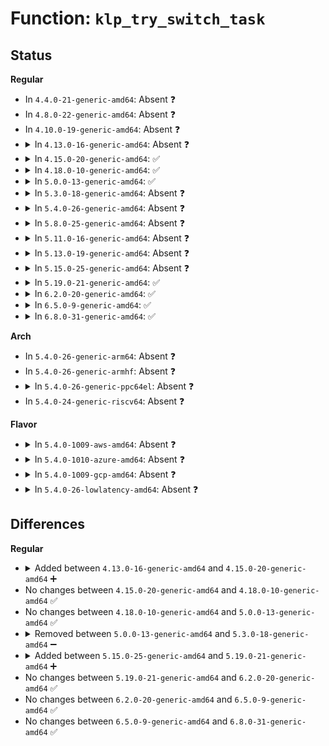 # Function: <code>klp_try_switch_task</code>

## Status
<b>Regular</b>
<ul>
<li>
In <code>4.4.0-21-generic-amd64</code>: Absent ❓
</li>
<li>
In <code>4.8.0-22-generic-amd64</code>: Absent ❓
</li>
<li>
In <code>4.10.0-19-generic-amd64</code>: Absent ❓
</li>
<li>
<details>
<summary>In <code>4.13.0-16-generic-amd64</code>: Absent ❓</summary>

```json
{
  "name": "klp_try_switch_task",
  "collision_type": "Unique Static",
  "inline_type": "Full",
  "funcs": [
    {
      "addr": 18446744071579864673,
      "name": "klp_try_switch_task",
      "external": false,
      "loc": "kernel/livepatch/transition.c:285",
      "file": "kernel/livepatch/transition.c",
      "inline": "not declared, inlined",
      "caller_inline": [
        "kernel/livepatch/transition.c:klp_try_complete_transition"
      ],
      "caller_func": []
    }
  ],
  "symbols": []
}
```
</details>
</li>
<li>
<details>
<summary>In <code>4.15.0-20-generic-amd64</code>: ✅</summary>

```c
bool klp_try_switch_task(struct task_struct * task)
```

```json
{
  "name": "klp_try_switch_task",
  "collision_type": "Unique Static",
  "inline_type": "No",
  "funcs": [
    {
      "addr": 18446744071579907280,
      "name": "klp_try_switch_task",
      "external": false,
      "loc": "kernel/livepatch/transition.c:310",
      "file": "kernel/livepatch/transition.c",
      "inline": "seen, unknown",
      "caller_inline": [],
      "caller_func": [
        "kernel/livepatch/transition.c:klp_try_complete_transition",
        "kernel/livepatch/transition.c:klp_try_complete_transition"
      ]
    }
  ],
  "symbols": [
    {
      "addr": 18446744071579907280,
      "name": "klp_try_switch_task",
      "section": ".text",
      "bind": "STB_LOCAL",
      "size": 758
    }
  ]
}
```
</details>
</li>
<li>
<details>
<summary>In <code>4.18.0-10-generic-amd64</code>: ✅</summary>

```c
bool klp_try_switch_task(struct task_struct * task)
```

```json
{
  "name": "klp_try_switch_task",
  "collision_type": "Unique Static",
  "inline_type": "No",
  "funcs": [
    {
      "addr": 18446744071579941488,
      "name": "klp_try_switch_task",
      "external": false,
      "loc": "kernel/livepatch/transition.c:298",
      "file": "kernel/livepatch/transition.c",
      "inline": "seen, unknown",
      "caller_inline": [],
      "caller_func": [
        "kernel/livepatch/transition.c:klp_try_complete_transition",
        "kernel/livepatch/transition.c:klp_try_complete_transition"
      ]
    }
  ],
  "symbols": [
    {
      "addr": 18446744071579941488,
      "name": "klp_try_switch_task",
      "section": ".text",
      "bind": "STB_LOCAL",
      "size": 757
    }
  ]
}
```
</details>
</li>
<li>
<details>
<summary>In <code>5.0.0-13-generic-amd64</code>: ✅</summary>

```c
bool klp_try_switch_task(struct task_struct * task)
```

```json
{
  "name": "klp_try_switch_task",
  "collision_type": "Unique Static",
  "inline_type": "No",
  "funcs": [
    {
      "addr": 18446744071579988576,
      "name": "klp_try_switch_task",
      "external": false,
      "loc": "kernel/livepatch/transition.c:298",
      "file": "kernel/livepatch/transition.c",
      "inline": "seen, unknown",
      "caller_inline": [],
      "caller_func": [
        "kernel/livepatch/transition.c:klp_try_complete_transition",
        "kernel/livepatch/transition.c:klp_try_complete_transition"
      ]
    }
  ],
  "symbols": [
    {
      "addr": 18446744071579988576,
      "name": "klp_try_switch_task",
      "section": ".text",
      "bind": "STB_LOCAL",
      "size": 757
    }
  ]
}
```
</details>
</li>
<li>
<details>
<summary>In <code>5.3.0-18-generic-amd64</code>: Absent ❓</summary>

```json
{
  "name": "klp_try_switch_task",
  "collision_type": "Unique Static",
  "inline_type": "Selective",
  "funcs": [
    {
      "addr": 18446744071580031187,
      "name": "klp_try_switch_task",
      "external": false,
      "loc": "kernel/livepatch/transition.c:281",
      "file": "kernel/livepatch/transition.c",
      "inline": "not declared, inlined",
      "caller_inline": [
        "kernel/livepatch/transition.c:klp_try_complete_transition",
        "kernel/livepatch/transition.c:klp_try_complete_transition"
      ],
      "caller_func": [
        "kernel/livepatch/transition.c:klp_try_complete_transition",
        "kernel/livepatch/transition.c:klp_try_complete_transition"
      ]
    }
  ],
  "symbols": [
    {
      "addr": 18446744071580030272,
      "name": "klp_try_switch_task.part.0",
      "section": ".text",
      "bind": "STB_LOCAL",
      "size": 691
    }
  ]
}
```
</details>
</li>
<li>
<details>
<summary>In <code>5.4.0-26-generic-amd64</code>: Absent ❓</summary>

```json
{
  "name": "klp_try_switch_task",
  "collision_type": "Unique Static",
  "inline_type": "Selective",
  "funcs": [
    {
      "addr": 18446744071580081907,
      "name": "klp_try_switch_task",
      "external": false,
      "loc": "kernel/livepatch/transition.c:281",
      "file": "kernel/livepatch/transition.c",
      "inline": "not declared, inlined",
      "caller_inline": [
        "kernel/livepatch/transition.c:klp_try_complete_transition",
        "kernel/livepatch/transition.c:klp_try_complete_transition"
      ],
      "caller_func": [
        "kernel/livepatch/transition.c:klp_try_complete_transition",
        "kernel/livepatch/transition.c:klp_try_complete_transition"
      ]
    }
  ],
  "symbols": [
    {
      "addr": 18446744071580080992,
      "name": "klp_try_switch_task.part.0",
      "section": ".text",
      "bind": "STB_LOCAL",
      "size": 691
    }
  ]
}
```
</details>
</li>
<li>
<details>
<summary>In <code>5.8.0-25-generic-amd64</code>: Absent ❓</summary>

```json
{
  "name": "klp_try_switch_task",
  "collision_type": "Unique Static",
  "inline_type": "Selective",
  "funcs": [
    {
      "addr": 18446744071580141779,
      "name": "klp_try_switch_task",
      "external": false,
      "loc": "kernel/livepatch/transition.c:281",
      "file": "kernel/livepatch/transition.c",
      "inline": "not declared, inlined",
      "caller_inline": [
        "kernel/livepatch/transition.c:klp_try_complete_transition",
        "kernel/livepatch/transition.c:klp_try_complete_transition"
      ],
      "caller_func": [
        "kernel/livepatch/transition.c:klp_try_complete_transition",
        "kernel/livepatch/transition.c:klp_try_complete_transition"
      ]
    }
  ],
  "symbols": [
    {
      "addr": 18446744071580140336,
      "name": "klp_try_switch_task.part.0",
      "section": ".text",
      "bind": "STB_LOCAL",
      "size": 286
    }
  ]
}
```
</details>
</li>
<li>
<details>
<summary>In <code>5.11.0-16-generic-amd64</code>: Absent ❓</summary>

```json
{
  "name": "klp_try_switch_task",
  "collision_type": "Unique Static",
  "inline_type": "Selective",
  "funcs": [
    {
      "addr": 18446744071580119011,
      "name": "klp_try_switch_task",
      "external": false,
      "loc": "kernel/livepatch/transition.c:281",
      "file": "kernel/livepatch/transition.c",
      "inline": "not declared, inlined",
      "caller_inline": [
        "kernel/livepatch/transition.c:klp_try_complete_transition",
        "kernel/livepatch/transition.c:klp_try_complete_transition"
      ],
      "caller_func": [
        "kernel/livepatch/transition.c:klp_try_complete_transition",
        "kernel/livepatch/transition.c:klp_try_complete_transition"
      ]
    }
  ],
  "symbols": [
    {
      "addr": 18446744071580117568,
      "name": "klp_try_switch_task.part.0",
      "section": ".text",
      "bind": "STB_LOCAL",
      "size": 286
    }
  ]
}
```
</details>
</li>
<li>
<details>
<summary>In <code>5.13.0-19-generic-amd64</code>: Absent ❓</summary>

```json
{
  "name": "klp_try_switch_task",
  "collision_type": "Unique Static",
  "inline_type": "Selective",
  "funcs": [
    {
      "addr": 18446744071580122291,
      "name": "klp_try_switch_task",
      "external": false,
      "loc": "kernel/livepatch/transition.c:282",
      "file": "kernel/livepatch/transition.c",
      "inline": "not declared, inlined",
      "caller_inline": [
        "kernel/livepatch/transition.c:klp_try_complete_transition",
        "kernel/livepatch/transition.c:klp_try_complete_transition"
      ],
      "caller_func": [
        "kernel/livepatch/transition.c:klp_try_complete_transition",
        "kernel/livepatch/transition.c:klp_try_complete_transition"
      ]
    }
  ],
  "symbols": [
    {
      "addr": 18446744071580120704,
      "name": "klp_try_switch_task.part.0",
      "section": ".text",
      "bind": "STB_LOCAL",
      "size": 686
    }
  ]
}
```
</details>
</li>
<li>
<details>
<summary>In <code>5.15.0-25-generic-amd64</code>: Absent ❓</summary>

```json
{
  "name": "klp_try_switch_task",
  "collision_type": "Unique Static",
  "inline_type": "Selective",
  "funcs": [
    {
      "addr": 18446744071580264963,
      "name": "klp_try_switch_task",
      "external": false,
      "loc": "kernel/livepatch/transition.c:282",
      "file": "kernel/livepatch/transition.c",
      "inline": "not declared, inlined",
      "caller_inline": [
        "kernel/livepatch/transition.c:klp_try_complete_transition",
        "kernel/livepatch/transition.c:klp_try_complete_transition"
      ],
      "caller_func": [
        "kernel/livepatch/transition.c:klp_try_complete_transition",
        "kernel/livepatch/transition.c:klp_try_complete_transition"
      ]
    }
  ],
  "symbols": [
    {
      "addr": 18446744071580263728,
      "name": "klp_try_switch_task.part.0",
      "section": ".text",
      "bind": "STB_LOCAL",
      "size": 281
    }
  ]
}
```
</details>
</li>
<li>
<details>
<summary>In <code>5.19.0-21-generic-amd64</code>: ✅</summary>

```c
bool klp_try_switch_task(struct task_struct * task)
```

```json
{
  "name": "klp_try_switch_task",
  "collision_type": "Unique Static",
  "inline_type": "No",
  "funcs": [
    {
      "addr": 18446744071580433280,
      "name": "klp_try_switch_task",
      "external": false,
      "loc": "kernel/livepatch/transition.c:289",
      "file": "kernel/livepatch/transition.c",
      "inline": "seen, unknown",
      "caller_inline": [],
      "caller_func": [
        "kernel/livepatch/transition.c:klp_try_complete_transition",
        "kernel/livepatch/transition.c:klp_try_complete_transition"
      ]
    }
  ],
  "symbols": [
    {
      "addr": 18446744071580433280,
      "name": "klp_try_switch_task",
      "section": ".text",
      "bind": "STB_LOCAL",
      "size": 371
    }
  ]
}
```
</details>
</li>
<li>
<details>
<summary>In <code>6.2.0-20-generic-amd64</code>: ✅</summary>

```c
bool klp_try_switch_task(struct task_struct * task)
```

```json
{
  "name": "klp_try_switch_task",
  "collision_type": "Unique Static",
  "inline_type": "No",
  "funcs": [
    {
      "addr": 18446744071580675488,
      "name": "klp_try_switch_task",
      "external": false,
      "loc": "kernel/livepatch/transition.c:289",
      "file": "kernel/livepatch/transition.c",
      "inline": "seen, unknown",
      "caller_inline": [],
      "caller_func": [
        "kernel/livepatch/transition.c:klp_try_complete_transition",
        "kernel/livepatch/transition.c:klp_try_complete_transition"
      ]
    }
  ],
  "symbols": [
    {
      "addr": 18446744071580675488,
      "name": "klp_try_switch_task",
      "section": ".text",
      "bind": "STB_LOCAL",
      "size": 371
    }
  ]
}
```
</details>
</li>
<li>
<details>
<summary>In <code>6.5.0-9-generic-amd64</code>: ✅</summary>

```c
bool klp_try_switch_task(struct task_struct * task)
```

```json
{
  "name": "klp_try_switch_task",
  "collision_type": "Unique Static",
  "inline_type": "No",
  "funcs": [
    {
      "addr": 18446744071580752320,
      "name": "klp_try_switch_task",
      "external": false,
      "loc": "kernel/livepatch/transition.c:314",
      "file": "kernel/livepatch/transition.c",
      "inline": "seen, unknown",
      "caller_inline": [],
      "caller_func": [
        "kernel/livepatch/transition.c:klp_try_complete_transition",
        "kernel/livepatch/transition.c:klp_try_complete_transition"
      ]
    }
  ],
  "symbols": [
    {
      "addr": 18446744071580752320,
      "name": "klp_try_switch_task",
      "section": ".text",
      "bind": "STB_LOCAL",
      "size": 412
    }
  ]
}
```
</details>
</li>
<li>
<details>
<summary>In <code>6.8.0-31-generic-amd64</code>: ✅</summary>

```c
bool klp_try_switch_task(struct task_struct * task)
```

```json
{
  "name": "klp_try_switch_task",
  "collision_type": "Unique Static",
  "inline_type": "No",
  "funcs": [
    {
      "addr": 18446744071580837440,
      "name": "klp_try_switch_task",
      "external": false,
      "loc": "kernel/livepatch/transition.c:314",
      "file": "kernel/livepatch/transition.c",
      "inline": "seen, unknown",
      "caller_inline": [],
      "caller_func": [
        "kernel/livepatch/transition.c:klp_try_complete_transition",
        "kernel/livepatch/transition.c:klp_try_complete_transition"
      ]
    }
  ],
  "symbols": [
    {
      "addr": 18446744071580837440,
      "name": "klp_try_switch_task",
      "section": ".text",
      "bind": "STB_LOCAL",
      "size": 412
    }
  ]
}
```
</details>
</li>
</ul>
<b>Arch</b>
<ul>
<li>
In <code>5.4.0-26-generic-arm64</code>: Absent ❓
</li>
<li>
In <code>5.4.0-26-generic-armhf</code>: Absent ❓
</li>
<li>
<details>
<summary>In <code>5.4.0-26-generic-ppc64el</code>: Absent ❓</summary>

```json
{
  "name": "klp_try_switch_task",
  "collision_type": "Unique Static",
  "inline_type": "Selective",
  "funcs": [
    {
      "addr": 13835058055284207424,
      "name": "klp_try_switch_task",
      "external": false,
      "loc": "kernel/livepatch/transition.c:281",
      "file": "kernel/livepatch/transition.c",
      "inline": "not declared, inlined",
      "caller_inline": [
        "kernel/livepatch/transition.c:klp_try_complete_transition",
        "kernel/livepatch/transition.c:klp_try_complete_transition"
      ],
      "caller_func": [
        "kernel/livepatch/transition.c:klp_try_complete_transition",
        "kernel/livepatch/transition.c:klp_try_complete_transition"
      ]
    }
  ],
  "symbols": [
    {
      "addr": 13835058055284206032,
      "name": "klp_try_switch_task.part.0",
      "section": ".text",
      "bind": "STB_LOCAL",
      "size": 976
    }
  ]
}
```
</details>
</li>
<li>
In <code>5.4.0-24-generic-riscv64</code>: Absent ❓
</li>
</ul>
<b>Flavor</b>
<ul>
<li>
<details>
<summary>In <code>5.4.0-1009-aws-amd64</code>: Absent ❓</summary>

```json
{
  "name": "klp_try_switch_task",
  "collision_type": "Unique Static",
  "inline_type": "Selective",
  "funcs": [
    {
      "addr": 18446744071580050643,
      "name": "klp_try_switch_task",
      "external": false,
      "loc": "kernel/livepatch/transition.c:281",
      "file": "kernel/livepatch/transition.c",
      "inline": "not declared, inlined",
      "caller_inline": [
        "kernel/livepatch/transition.c:klp_try_complete_transition",
        "kernel/livepatch/transition.c:klp_try_complete_transition"
      ],
      "caller_func": [
        "kernel/livepatch/transition.c:klp_try_complete_transition",
        "kernel/livepatch/transition.c:klp_try_complete_transition"
      ]
    }
  ],
  "symbols": [
    {
      "addr": 18446744071580049728,
      "name": "klp_try_switch_task.part.0",
      "section": ".text",
      "bind": "STB_LOCAL",
      "size": 691
    }
  ]
}
```
</details>
</li>
<li>
<details>
<summary>In <code>5.4.0-1010-azure-amd64</code>: Absent ❓</summary>

```json
{
  "name": "klp_try_switch_task",
  "collision_type": "Unique Static",
  "inline_type": "Selective",
  "funcs": [
    {
      "addr": 18446744071579995955,
      "name": "klp_try_switch_task",
      "external": false,
      "loc": "kernel/livepatch/transition.c:281",
      "file": "kernel/livepatch/transition.c",
      "inline": "not declared, inlined",
      "caller_inline": [
        "kernel/livepatch/transition.c:klp_try_complete_transition",
        "kernel/livepatch/transition.c:klp_try_complete_transition"
      ],
      "caller_func": [
        "kernel/livepatch/transition.c:klp_try_complete_transition",
        "kernel/livepatch/transition.c:klp_try_complete_transition"
      ]
    }
  ],
  "symbols": [
    {
      "addr": 18446744071579995040,
      "name": "klp_try_switch_task.part.0",
      "section": ".text",
      "bind": "STB_LOCAL",
      "size": 691
    }
  ]
}
```
</details>
</li>
<li>
<details>
<summary>In <code>5.4.0-1009-gcp-amd64</code>: Absent ❓</summary>

```json
{
  "name": "klp_try_switch_task",
  "collision_type": "Unique Static",
  "inline_type": "Selective",
  "funcs": [
    {
      "addr": 18446744071580042179,
      "name": "klp_try_switch_task",
      "external": false,
      "loc": "kernel/livepatch/transition.c:281",
      "file": "kernel/livepatch/transition.c",
      "inline": "not declared, inlined",
      "caller_inline": [
        "kernel/livepatch/transition.c:klp_try_complete_transition",
        "kernel/livepatch/transition.c:klp_try_complete_transition"
      ],
      "caller_func": [
        "kernel/livepatch/transition.c:klp_try_complete_transition",
        "kernel/livepatch/transition.c:klp_try_complete_transition"
      ]
    }
  ],
  "symbols": [
    {
      "addr": 18446744071580041264,
      "name": "klp_try_switch_task.part.0",
      "section": ".text",
      "bind": "STB_LOCAL",
      "size": 691
    }
  ]
}
```
</details>
</li>
<li>
<details>
<summary>In <code>5.4.0-26-lowlatency-amd64</code>: Absent ❓</summary>

```json
{
  "name": "klp_try_switch_task",
  "collision_type": "Unique Static",
  "inline_type": "Selective",
  "funcs": [
    {
      "addr": 18446744071580092963,
      "name": "klp_try_switch_task",
      "external": false,
      "loc": "kernel/livepatch/transition.c:281",
      "file": "kernel/livepatch/transition.c",
      "inline": "not declared, inlined",
      "caller_inline": [
        "kernel/livepatch/transition.c:klp_try_complete_transition",
        "kernel/livepatch/transition.c:klp_try_complete_transition"
      ],
      "caller_func": [
        "kernel/livepatch/transition.c:klp_try_complete_transition",
        "kernel/livepatch/transition.c:klp_try_complete_transition"
      ]
    }
  ],
  "symbols": [
    {
      "addr": 18446744071580092016,
      "name": "klp_try_switch_task.part.0",
      "section": ".text",
      "bind": "STB_LOCAL",
      "size": 689
    }
  ]
}
```
</details>
</li>
</ul>

## Differences
<b>Regular</b>
<ul>
<li>
<details>
<summary>Added between <code>4.13.0-16-generic-amd64</code> and <code>4.15.0-20-generic-amd64</code> ➕</summary>

```c
bool klp_try_switch_task(struct task_struct * task)
```
</details>
</li>
<li>
No changes between <code>4.15.0-20-generic-amd64</code> and <code>4.18.0-10-generic-amd64</code> ✅
</li>
<li>
No changes between <code>4.18.0-10-generic-amd64</code> and <code>5.0.0-13-generic-amd64</code> ✅
</li>
<li>
<details>
<summary>Removed between <code>5.0.0-13-generic-amd64</code> and <code>5.3.0-18-generic-amd64</code> ➖</summary>

```c
bool klp_try_switch_task(struct task_struct * task)
```
</details>
</li>
<li>
<details>
<summary>Added between <code>5.15.0-25-generic-amd64</code> and <code>5.19.0-21-generic-amd64</code> ➕</summary>

```c
bool klp_try_switch_task(struct task_struct * task)
```
</details>
</li>
<li>
No changes between <code>5.19.0-21-generic-amd64</code> and <code>6.2.0-20-generic-amd64</code> ✅
</li>
<li>
No changes between <code>6.2.0-20-generic-amd64</code> and <code>6.5.0-9-generic-amd64</code> ✅
</li>
<li>
No changes between <code>6.5.0-9-generic-amd64</code> and <code>6.8.0-31-generic-amd64</code> ✅
</li>
</ul>
